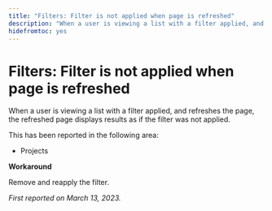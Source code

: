 ```yaml
---
title: "Filters: Filter is not applied when page is refreshed"
description: "When a user is viewing a list with a filter applied, and refreshes the page, the refreshed page displays results as if the filter was not applied."
hidefromtoc: yes
---
```


# Filters: Filter is not applied when page is refreshed

When a user is viewing a list with a filter applied, and refreshes the page, the refreshed page displays results as if the filter was not applied.

This has been reported in the following area:

* Projects

**Workaround**

Remove and reapply the filter. 

_First reported on March 13, 2023._


